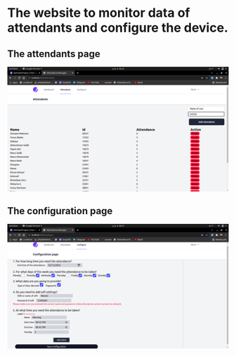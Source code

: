 # The website to monitor data of attendants and configure the device.

## The attendants page

<img src="public/demo/attendants.png">

## The configuration page

<img src="public/demo/config.png">